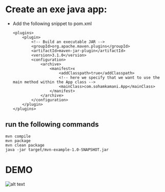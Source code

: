 # Create an exe java app:

* Add the following snippet to pom.xml
	```
	<plugins>
		<plugin>
			<!-- Build an executable JAR -->
			<groupId>org.apache.maven.plugins</groupId>
			<artifactId>maven-jar-plugin</artifactId>
			<version>3.1.0</version>
			<configuration>
				<archive>
					<manifest>x
						<addClasspath>true</addClasspath>
						<!-- here we specify that we want to use the main method within the App class -->
						<mainClass>com.sohamkamani.App</mainClass>
					</manifest>
				</archive>
			</configuration>
		</plugin>
	</plugins>
	```
## run the following commands
	mvn compile
	mvn package
	mvn clean package
	java -jar target/mvn-example-1.0-SNAPSHOT.jar


# DEMO

![alt text](https://github.com/Arturbl/Projeto-Final-SDP/images/sdp_project.jpeg)


